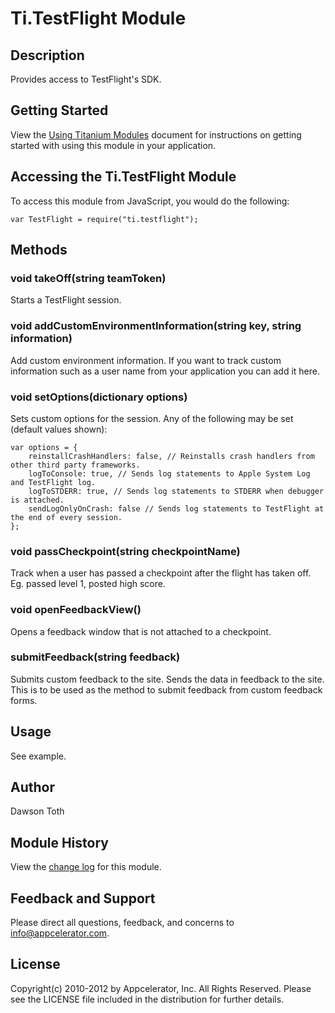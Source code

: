 # Ti.TestFlight Module

## Description

Provides access to TestFlight's SDK.

## Getting Started

View the [Using Titanium Modules](http://docs.appcelerator.com/titanium/2.0/#!/guide/Using_Titanium_Modules) document for instructions on getting
started with using this module in your application.

## Accessing the Ti.TestFlight Module

To access this module from JavaScript, you would do the following:

	var TestFlight = require("ti.testflight");

## Methods

### void takeOff(string teamToken)
Starts a TestFlight session.

### void addCustomEnvironmentInformation(string key, string information)
Add custom environment information. If you want to track custom information such as a user name from your application you can add it here.

### void setOptions(dictionary options)
Sets custom options for the session. Any of the following may be set (default values shown):

	var options = {
		reinstallCrashHandlers: false, // Reinstalls crash handlers from other third party frameworks.
		logToConsole: true, // Sends log statements to Apple System Log and TestFlight log.
		logToSTDERR: true, // Sends log statements to STDERR when debugger is attached.
		sendLogOnlyOnCrash: false // Sends log statements to TestFlight at the end of every session.
	};

### void passCheckpoint(string checkpointName)
Track when a user has passed a checkpoint after the flight has taken off. Eg. passed level 1, posted high score.

### void openFeedbackView()
Opens a feedback window that is not attached to a checkpoint.

### submitFeedback(string feedback)
Submits custom feedback to the site. Sends the data in feedback to the site. This is to be used as the method to submit feedback from custom feedback forms.

## Usage
See example.

## Author
Dawson Toth

## Module History
View the [change log](changelog.html) for this module.

## Feedback and Support
Please direct all questions, feedback, and concerns to [info@appcelerator.com](mailto:info@appcelerator.com?subject=iOS%20TestFlight%20Module).

## License
Copyright(c) 2010-2012 by Appcelerator, Inc. All Rights Reserved. Please see the LICENSE file included in the distribution for further details.